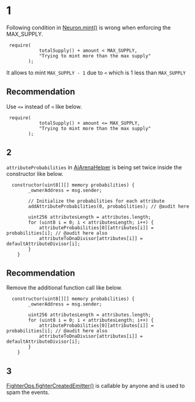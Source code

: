# 1
Following condition in [Neuron.mint()](https://github.com/code-423n4/2024-02-ai-arena/blob/main/src/Neuron.sol#L156) is wrong when enforcing the MAX_SUPPLY.
```solidity
 require(
            totalSupply() + amount < MAX_SUPPLY,
            "Trying to mint more than the max supply"
        );
```
It allows to mint ``MAX_SUPPLY - 1`` due to ``<`` which is 1 less than ``MAX_SUPPLY``

## Recommendation

Use ``<=`` instead of ``<`` like below.
```solidity
 require(
            totalSupply() + amount <= MAX_SUPPLY,
            "Trying to mint more than the max supply"
        );
```

## 2
``attributeProbabilities`` in [AiArenaHelper](https://github.com/code-423n4/2024-02-ai-arena/blob/main/src/AiArenaHelper.sol) is being set twice inside the constructor like below.
```solidity
  constructor(uint8[][] memory probabilities) {
        _ownerAddress = msg.sender;

        // Initialize the probabilities for each attribute
        addAttributeProbabilities(0, probabilities); // @audit here  

        uint256 attributesLength = attributes.length;
        for (uint8 i = 0; i < attributesLength; i++) {
            attributeProbabilities[0][attributes[i]] = probabilities[i]; // @audit here also
            attributeToDnaDivisor[attributes[i]] = defaultAttributeDivisor[i];
        }
    } 
```
## Recommendation
Remove the additional function call like below.

```solidity
  constructor(uint8[][] memory probabilities) {
        _ownerAddress = msg.sender;

        uint256 attributesLength = attributes.length;
        for (uint8 i = 0; i < attributesLength; i++) {
            attributeProbabilities[0][attributes[i]] = probabilities[i]; // @audit here also
            attributeToDnaDivisor[attributes[i]] = defaultAttributeDivisor[i];
        }
    } 
```

## 3

[FighterOps.fighterCreatedEmitter()](https://github.com/code-423n4/2024-02-ai-arena/blob/main/src/FighterOps.sol#L53) is callable by anyone and is used to spam the events.


